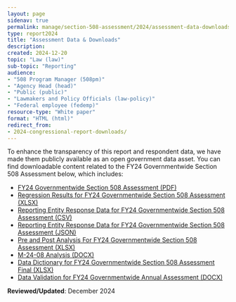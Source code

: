 ```yaml
---
layout: page
sidenav: true
permalink: manage/section-508-assessment/2024/assessment-data-downloads/
type: report2024
title: "Assessment Data & Downloads"
description: 
created: 2024-12-20
topic: "Law (law)"
sub-topic: "Reporting"
audience:
- "508 Program Manager (508pm)"
- "Agency Head (head)"
- "Public (public)"
- "Lawmakers and Policy Officials (law-policy)"
- "Federal employee (fedemp)"
resource-type: "White paper"
format: "HTML (html)"
redirect_from:
- 2024-congressional-report-downloads/
---
```

To enhance the transparency of this report and respondent data, we have made them publicly available as an open government data asset. You can find downloadable content related to the FY24 Governmentwide Section 508 Assessment below, which includes:

* <a href="https://assets.section508.gov/files/reports/cr-2024/FY24%20Governmentwide%20Section%20508%20Assessment.pdf" target="_blank" class="usa-link--external">FY24 Governmentwide Section 508 Assessment (PDF)</a>
* <a href="https://assets.section508.gov/files/reports/cr-2024/Regression%20Results%20for%20FY24%20Governmentwide%20Section%20508%20Assessment.xlsx" target="_blank" class="usa-link--external">Regression Results for FY24 Governmentwide Section 508 Assessment (XLSX)</a>
* <a href="https://assets.section508.gov/files/reports/cr-2024/Reporting%20Entity%20Response%20Data%20for%20FY24%20Governmentwide%20Section%20508%20Assessment.csv" target="_blank" class="usa-link--external">Reporting Entity Response Data for FY24 Governmentwide Section 508 Assessment (CSV)</a>
* <a href="https://assets.section508.gov/files/reports/cr-2024/Reporting%20Entity%20Response%20Data%20for%20FY24%20Governmentwide%20Section%20508%20Assessment.json" target="_blank" class="usa-link--external">Reporting Entity Response Data for FY24 Governmentwide Section 508 Assessment (JSON)</a>
* <a href="https://assets.section508.gov/files/reports/cr-2024/Pre%20and%20Post%20Analysis%20For%20FY24%20Governmentwide%20Section%20508%20Assessment.xlsx" target="_blank" class="usa-link--external">Pre and Post Analysis For FY24 Governmentwide Section 508 Assessment (XLSX)</a>
* <a href="https://assets.section508.gov/files/reports/cr-2024/M-24-08%20Analysis.docx" target="_blank" class="usa-link--external">M-24-08 Analysis (DOCX)</a>
* <a href="https://assets.section508.gov/files/reports/cr-2024/Data%20Dictionary%20for%20FY24%20Governmentwide%20Section%20508%20Assessment%20Final.xlsx" target="_blank" class="usa-link--external">Data Dictionary for FY24 Governmentwide Section 508 Assessment Final (XLSX)</a>
* <a href="https://assets.section508.gov/files/reports/cr-2024/Data%20Validation%20for%20FY24%20Governmentwide%20Annual%20Assessment.docx" target="_blank" class="usa-link--external">Data Validation for FY24 Governmentwide Annual Assessment (DOCX)</a>

**Reviewed/Updated**: December 2024
